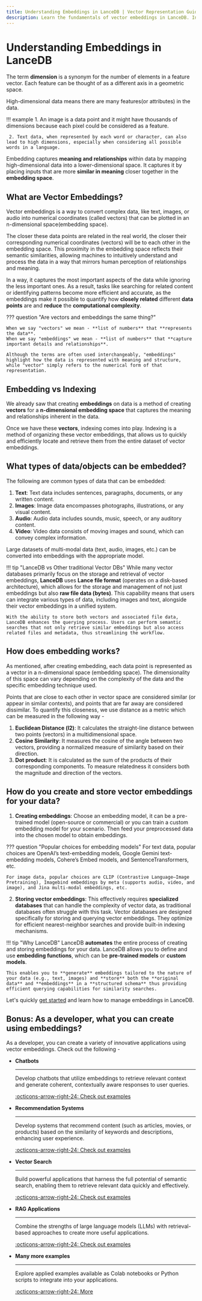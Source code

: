 ```yaml
---
title: Understanding Embeddings in LanceDB | Vector Representation Guide
description: Learn the fundamentals of vector embeddings in LanceDB. Includes embedding concepts, model selection, and best practices for vector representation in AI applications.
---
```


# Understanding Embeddings in LanceDB

The term **dimension** is a synonym for the number of elements in a feature vector. Each feature can be thought of as a different axis in a geometric space. 

High-dimensional data means there are many features(or attributes) in the data.

!!! example
     1. An image is a data point and it might have thousands of dimensions because each pixel could be considered as a feature. 

     2. Text data, when represented by each word or character, can also lead to high dimensions, especially when considering all possible words in a language.

Embedding captures **meaning and relationships** within data by mapping high-dimensional data into a lower-dimensional space. It captures it by placing inputs that are more **similar in meaning** closer together in the **embedding space**. 

## What are Vector Embeddings?

Vector embeddings is a way to convert complex data, like text, images, or audio into numerical coordinates (called vectors) that can be plotted in an n-dimensional space(embedding space). 

The closer these data points are related in the real world, the closer their corresponding numerical coordinates (vectors) will be to each other in the embedding space. This proximity in the embedding space reflects their semantic similarities, allowing machines to intuitively understand and process the data in a way that mirrors human perception of relationships and meaning.

In a way, it captures the most important aspects of the data while ignoring the less important ones. As a result, tasks like searching for related content or identifying patterns become more efficient and accurate, as the embeddings make it possible to quantify how **closely related** different **data points** are and **reduce** the **computational complexity**.

??? question "Are vectors and embeddings the same thing?"

    When we say "vectors" we mean - **list of numbers** that **represents the data**. 
    When we say "embeddings" we mean - **list of numbers** that **capture important details and relationships**.

    Although the terms are often used interchangeably, "embeddings" highlight how the data is represented with meaning and structure, while "vector" simply refers to the numerical form of that representation.

## Embedding vs Indexing

We already saw that creating **embeddings** on data is a method of creating **vectors** for a **n-dimensional embedding space** that captures the meaning and relationships inherent in the data.

Once we have these **vectors**, indexing comes into play. Indexing is a method of organizing these vector embeddings, that allows us to quickly and efficiently locate and retrieve them from the entire dataset of vector embeddings.

## What types of data/objects can be embedded?

The following are common types of data that can be embedded:

1. **Text**: Text data includes sentences, paragraphs, documents, or any written content.
2. **Images**:  Image data encompasses photographs, illustrations, or any visual content.
3. **Audio**: Audio data includes sounds, music, speech, or any auditory content.
4. **Video**:  Video data consists of moving images and sound, which can convey complex information.

Large datasets of multi-modal data (text, audio, images, etc.) can be converted into embeddings with the appropriate model.

!!! tip "LanceDB vs Other traditional Vector DBs"
    While many vector databases primarily focus on the storage and retrieval of vector embeddings, **LanceDB** uses **Lance file format** (operates on a disk-based architecture), which allows for the storage and management of not just embeddings but also **raw file data (bytes)**. This capability means that users can integrate various types of data, including images and text, alongside their vector embeddings in a unified system.

    With the ability to store both vectors and associated file data, LanceDB enhances the querying process. Users can perform semantic searches that not only retrieve similar embeddings but also access related files and metadata, thus streamlining the workflow.

## How does embedding works?

As mentioned, after creating embedding, each data point is represented as a vector in a n-dimensional space (embedding space). The dimensionality of this space can vary depending on the complexity of the data and the specific embedding technique used.

Points that are close to each other in vector space are considered similar (or appear in similar contexts), and points that are far away are considered dissimilar. To quantify this closeness, we use distance as a metric which can be measured in the  following way - 

1. **Euclidean Distance (l2)**: It calculates the straight-line distance between two points (vectors) in a multidimensional space.
2. **Cosine Similarity**: It measures the cosine of the angle between two vectors, providing a normalized measure of similarity based on their direction.
3. **Dot product**: It is calculated as the sum of the products of their corresponding components. To measure relatedness it considers both the magnitude and direction of the vectors.

## How do you create and store vector embeddings for your data?

1. **Creating embeddings**: Choose an embedding model, it can be a pre-trained model (open-source or commercial) or you can train a custom embedding model for your scenario. Then feed your preprocessed data into the chosen model to obtain embeddings.

??? question "Popular choices for embedding models"
    For text data, popular choices are OpenAI’s text-embedding models, Google Gemini text-embedding models, Cohere’s Embed models, and SentenceTransformers, etc.

    For image data, popular choices are CLIP (Contrastive Language–Image Pretraining), Imagebind embeddings by meta (supports audio, video, and image), and Jina multi-modal embeddings, etc.

2. **Storing vector embeddings**: This effectively requires **specialized databases** that can handle the complexity of vector data, as traditional databases often struggle with this task. Vector databases are designed specifically for storing and querying vector embeddings. They optimize for efficient nearest-neighbor searches and provide built-in indexing mechanisms.

!!! tip "Why LanceDB"
    LanceDB **automates** the entire process of creating and storing embeddings for your data. LanceDB allows you to define and use **embedding functions**, which can be **pre-trained models** or **custom models**. 
    
    This enables you to **generate** embeddings tailored to the nature of your data (e.g., text, images) and **store** both the **original data** and **embeddings** in a **structured schema** thus providing efficient querying capabilities for similarity searches.

Let's quickly [get started](./index.md) and learn how to manage embeddings in LanceDB. 

## Bonus: As a developer, what you can create using embeddings?

As a developer, you can create a variety of innovative applications using vector embeddings. Check out the following - 

<div class="grid cards" markdown>

-   __Chatbots__

    ---

    Develop chatbots that utilize embeddings to retrieve relevant context and generate coherent, contextually aware responses to user queries.

    [:octicons-arrow-right-24: Check out examples](../examples/python_examples/chatbot.md)

-   __Recommendation Systems__

    ---

    Develop systems that recommend content (such as articles, movies, or products) based on the similarity of keywords and descriptions, enhancing user experience.

    [:octicons-arrow-right-24: Check out examples](../examples/python_examples/recommendersystem.md)

-   __Vector Search__

    ---

    Build powerful applications that harness the full potential of semantic search, enabling them to retrieve relevant data quickly and effectively. 

    [:octicons-arrow-right-24: Check out examples](../examples/python_examples/vector_search.md)

-   __RAG Applications__

    ---

    Combine the strengths of large language models (LLMs) with retrieval-based approaches to create more useful applications.

    [:octicons-arrow-right-24: Check out examples](../examples/python_examples/rag.md)

-   __Many more examples__

    ---

    Explore applied examples available as Colab notebooks or Python scripts to integrate into your applications.

    [:octicons-arrow-right-24: More](../examples/examples_python.md)

</div>








